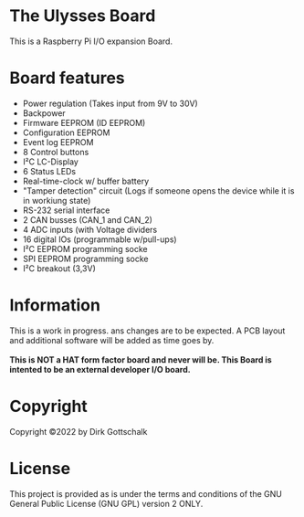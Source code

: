 # The Ulysses Board
This is a Raspberry Pi I/O expansion Board.

# Board features

* Power regulation (Takes input from 9V to 30V)
* Backpower
* Firmware EEPROM (ID EEPROM)
* Configuration EEPROM
* Event log EEPROM
* 8 Control buttons
* I²C LC-Display
* 6 Status LEDs
* Real-time-clock w/ buffer battery
* "Tamper detection" circuit (Logs if someone opens the device while it is in workiung state)
* RS-232 serial interface
* 2 CAN busses (CAN_1 and CAN_2)
* 4 ADC inputs (with Voltage dividers
* 16 digital IOs (programmable w/pull-ups)
* I²C EEPROM programming socke
* SPI EEPROM programming socke
* I²C breakout (3,3V)

# Information
This is a work in progress. ans changes are to be expected. A PCB layout and additional software will be added as time goes by.<br><br>
<strong>This is NOT a HAT form factor board and never will be. This Board is intented to be an external developer I/O board.</strong>

# Copyright
Copyright ©2022 by Dirk Gottschalk

# License
This project is provided as is under the terms and conditions of the GNU General Public License (GNU GPL) version 2 ONLY.
